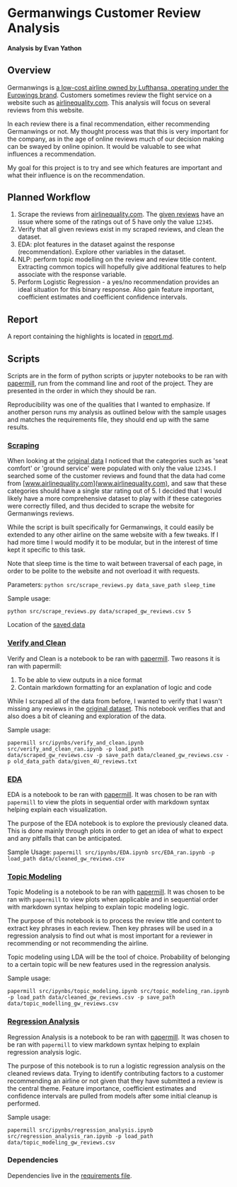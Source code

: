 # Germanwings Customer Review Analysis
#### Analysis by Evan Yathon

## Overview

Germanwings is [a low-cost airline owned by Lufthansa, operating under the Eurowings brand](https://en.wikipedia.org/wiki/Germanwings).  Customers sometimes review the flight service on a website such as [airlinequality.com](airlinequality.com).  This analysis will focus on several reviews from this website.

In each review there is a final recommendation, either recommending Germanwings or not.  My thought process was that this is very important for the company, as in the age of online reviews much of our decision making can be swayed by online opinion.  It would be valuable to see what influences a recommendation.  

My goal for this project is to try and see which features are important and what their influence is on the recommendation.

## Planned Workflow

1. Scrape the reviews from [airlinequality.com](airlinequality.com).  The [given reviews](data/given_4U_reviews.txt) have an issue where some of the ratings out of 5 have only the value `12345`.
2. Verify that all given reviews exist in my scraped reviews, and clean the dataset.
3. EDA: plot features in the dataset against the response (recommendation).  Explore other variables in the dataset.
4. NLP: perform topic modelling on the review and review title content.  Extracting common topics will hopefully give additional features to help associate with the response variable.
5. Perform Logistic Regression - a yes/no recommendation provides an ideal situation for this binary response.  Also gain feature important, coefficient estimates and coefficient confidence intervals.

## Report

A report containing the highlights is located in [report.md](report/report.md).

## Scripts

Scripts are in the form of python scripts or jupyter notebooks to be ran with [papermill](https://github.com/nteract/papermill), run from the command line and root of the project.  They are presented in the order in which they should be ran.

Reproducibility was one of the qualities that I wanted to emphasize.  If another person runs my analysis as outlined below with the sample usages and matches the requirements file, they should end up with the same results.

### [Scraping](src/scrape_reviews.py)

When looking at the [original data](data/given_4U_reviews.txt) I noticed that the categories such as 'seat comfort' or 'ground service' were populated with only the value `12345`.  I searched some of the customer reviews and found that the data had come from [www.airlinequality.com](www.airlinequality.com), and saw that these categories should have a single star rating out of 5.  I decided that I would likely have a more comprehensive dataset to play with if these categories were correctly filled, and thus decided to scrape the website for Germanwings reviews.

While the script is built specifically for Germanwings, it could easily be extended to any other airline on the same website with a few tweaks.  If I had more time I would modify it to be modular, but in the interest of time kept it specific to this task.

Note that sleep time is the time to wait between traversal of each page, in order to be polite to the website and not overload it with requests.

Parameters:
`python src/scrape_reviews.py data_save_path sleep_time`

Sample usage:

```
python src/scrape_reviews.py data/scraped_gw_reviews.csv 5
```

Location of the [saved data](data/cleaned_gw_reviews.csv)

### [Verify and Clean](src/verify_and_clean_ran.ipynb)

Verify and Clean is a notebook to be ran with [papermill](https://github.com/nteract/papermill).  Two reasons it is ran with papermill:
1. To be able to view outputs in a nice format
2. Contain markdown formatting for an explanation of logic and code

While I scraped all of the data from before, I wanted to verify that I wasn't missing any reviews in the [original dataset](data/given_4U_reviews.txt).  This notebook verifies that and also does a bit of cleaning and exploration of the data.

Sample usage:

`papermill src/ipynbs/verify_and_clean.ipynb src/verify_and_clean_ran.ipynb -p load_path data/scraped_gw_reviews.csv -p save_path data/cleaned_gw_reviews.csv -p old_data_path data/given_4U_reviews.txt`

### [EDA](src/EDA_ran.ipynb)

EDA is a notebook to be ran with [papermill](https://github.com/nteract/papermill).  It was chosen to be ran with `papermill` to view the plots in sequential order with markdown syntax helping explain each visualization.

The purpose of the EDA notebook is to explore the previously cleaned data. This is done mainly through plots in order to get an idea of what to expect and any pitfalls that can be anticipated.

Sample Usage:
`papermill src/ipynbs/EDA.ipynb src/EDA_ran.ipynb -p load_path data/cleaned_gw_reviews.csv`

### [Topic Modeling](src/topic_modeling_ran.ipynb)

Topic Modeling is a notebook to be ran with [papermill](https://github.com/nteract/papermill).  It was chosen to be ran with `papermill` to view plots when applicable and in sequential order with markdown syntax helping to explain topic modeling logic.

The purpose of this notebook is to process the review title and content to extract key phrases in each review. Then key phrases will be used in a regression analysis to find out what is most important for a reviewer in recommending or not recommending the airline.

Topic modeling using LDA will be the tool of choice. Probability of belonging to a certain topic will be new features used in the regression analysis.

Sample usage:

`papermill src/ipynbs/topic_modeling.ipynb src/topic_modeling_ran.ipynb -p load_path data/cleaned_gw_reviews.csv -p save_path data/topic_modelling_gw_reviews.csv`

### [Regression Analysis](src/regression_analysis_ran.ipynb)

Regression Analysis is a notebook to be ran with [papermill](https://github.com/nteract/papermill).  It was chosen to be ran with `papermill` to view markdown syntax helping to explain regression analysis logic.

The purpose of this notebook is to run a logistic regression analysis on the cleaned reviews data.  Trying to identify contributing factors to a customer recommending an airline or not given that they have submitted a review is the central theme.  Feature importance, coefficient estimates and confidence intervals are pulled from models after some initial cleanup is performed.

Sample usage:

`papermill src/ipynbs/regression_analysis.ipynb src/regression_analysis_ran.ipynb -p load_path data/topic_modeling_gw_reviews.csv`

### Dependencies

Dependencies live in the [requirements file](requirements.txt).

